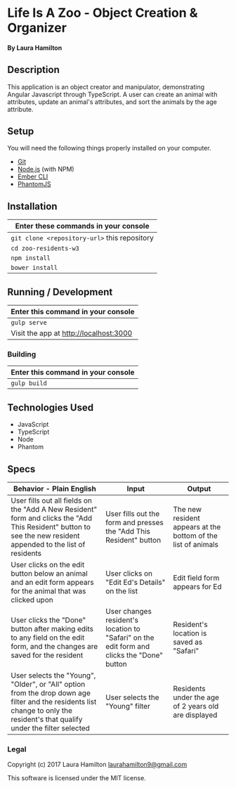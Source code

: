 # Life Is A Zoo - Object Creation & Organizer

#### By Laura Hamilton

## Description

This application is an object creator and manipulator, demonstrating Angular Javascript through TypeScript. A user can create an animal with attributes, update an animal's attributes, and sort the animals by the age attribute.

## Setup

You will need the following things properly installed on your computer.

* [Git](https://git-scm.com/)
* [Node.js](https://nodejs.org/) (with NPM)
* [Ember CLI](https://ember-cli.com/)
* [PhantomJS](http://phantomjs.org/)

## Installation
|Enter these commands in your console|
|---|
|`git clone <repository-url>` this repository|
|`cd zoo-residents-w3`|
|`npm install`|
|`bower install`|

## Running / Development
|Enter this command in your console|
|---|
|`gulp serve`|
|Visit the app at [http://localhost:3000](http://localhost:3000)|

### Building
|Enter this command in your console|
|---|
|`gulp build`|

## Technologies Used

* JavaScript
* TypeScript
* Node
* Phantom

## Specs

|Behavior - Plain English|Input|Output|
|---|---|---|
|User fills out all fields on the "Add A New Resident" form and clicks the "Add This Resident" button to see the new resident appended to the list of residents|User fills out the form and presses the "Add This Resident" button|The new resident appears at the bottom of the list of animals|
|User clicks on the edit button below an animal and an edit form appears for the animal that was clicked upon|User clicks on "Edit Ed's Details" on the list|Edit field form appears for Ed|
|User clicks the "Done" button after making edits to any field on the edit form, and the changes are saved for the resident|User changes resident's location to "Safari" on the edit form and clicks the "Done" button|Resident's location is saved as "Safari"|
|User selects the "Young", "Older", or "All" option from the drop down age filter and the residents list change to only the resident's that qualify under the filter selected|User selects the "Young" filter|Residents under the age of 2 years old are displayed|

### Legal

Copyright (c) 2017 Laura Hamilton laurahamilton9@gmail.com

This software is licensed under the MIT license.
